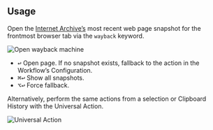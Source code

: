 ## Usage

Open the [Internet Archive’s](https://archive.org/) most recent web page snapshot for the frontmost browser tab via the `wayback` keyword.

![Open wayback machine](images/wayback.png)

* <kbd>↩</kbd> Open page. If no snapshot exists, fallback to the action in the Workflow’s Configuration.
* <kbd>⌘</kbd><kbd>↩</kbd> Show all snapshots.
* <kbd>⌥</kbd><kbd>↩</kbd> Force fallback.

Alternatively, perform the same actions from a selection or Clipboard History with the Universal Action.

![Universal Action](images/ua.png)
